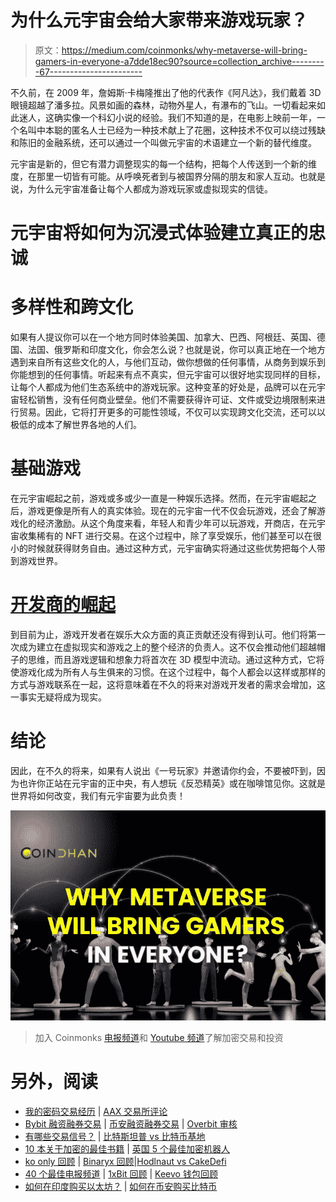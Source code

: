 # 为什么元宇宙会给大家带来游戏玩家？

> 原文：<https://medium.com/coinmonks/why-metaverse-will-bring-gamers-in-everyone-a7dde18ec90?source=collection_archive---------67----------------------->

不久前，在 2009 年，詹姆斯·卡梅隆推出了他的代表作《阿凡达》，我们戴着 3D 眼镜超越了潘多拉。风景如画的森林，动物外星人，有瀑布的飞山。一切看起来如此迷人，这确实像一个科幻小说的经验。我们不知道的是，在电影上映前一年，一个名叫中本聪的匿名人士已经为一种技术献上了花圈，这种技术不仅可以绕过残缺和陈旧的金融系统，还可以通过一个叫做元宇宙的术语建立一个新的替代维度。

元宇宙是新的，但它有潜力调整现实的每一个结构，把每个人传送到一个新的维度，在那里一切皆有可能。从呼唤死者到与被国界分隔的朋友和家人互动。也就是说，为什么元宇宙准备让每个人都成为游戏玩家或虚拟现实的信徒。

# 元宇宙将如何为沉浸式体验建立真正的忠诚

# 多样性和跨文化

如果有人提议你可以在一个地方同时体验美国、加拿大、巴西、阿根廷、英国、德国、法国、俄罗斯和印度文化，你会怎么说？也就是说，你可以真正地在一个地方遇到来自所有这些文化的人，与他们互动，做你想做的任何事情，从商务到娱乐到你能想到的任何事情。听起来有点不真实，但元宇宙可以很好地实现同样的目标，让每个人都成为他们生态系统中的游戏玩家。这种变革的好处是，品牌可以在元宇宙轻松销售，没有任何商业壁垒。他们不需要获得许可证、文件或受边境限制来进行贸易。因此，它将打开更多的可能性领域，不仅可以实现跨文化交流，还可以以极低的成本了解世界各地的人们。

# 基础游戏

在元宇宙崛起之前，游戏或多或少一直是一种娱乐选择。然而，在元宇宙崛起之后，游戏更像是所有人的真实体验。现在的元宇宙一代不仅会玩游戏，还会了解游戏化的经济激励。从这个角度来看，年轻人和青少年可以玩游戏，开商店，在元宇宙收集稀有的 NFT 进行交易。在这个过程中，除了享受娱乐，他们甚至可以在很小的时候就获得财务自由。通过这种方式，元宇宙确实将通过这些优势把每个人带到游戏世界。

# [开发商的崛起](https://blog.coindhan.com/2022/05/19/how-to-make-money-in-the-metaverse/)

到目前为止，游戏开发者在娱乐大众方面的真正贡献还没有得到认可。他们将第一次成为建立在虚拟现实和游戏之上的整个经济的负责人。这不仅会推动他们超越帽子的思维，而且游戏逻辑和想象力将首次在 3D 模型中流动。通过这种方式，它将使游戏化成为所有人与生俱来的习惯。在这个过程中，每个人都会以这样或那样的方式与游戏联系在一起，这将意味着在不久的将来对游戏开发者的需求会增加，这一事实无疑将成为现实。

# 结论

因此，在不久的将来，如果有人说出《一号玩家》并邀请你约会，不要被吓到，因为也许你正站在元宇宙的正中央，有人想玩《反恐精英》或在咖啡馆见你。这就是世界将如何改变，我们有元宇宙要为此负责！

![](img/9151bd296e071ca92d86ffcc2c57c8ea.png)

> 加入 Coinmonks [电报频道](https://t.me/coincodecap)和 [Youtube 频道](https://www.youtube.com/c/coinmonks/videos)了解加密交易和投资

# 另外，阅读

*   [我的密码交易经历](/coinmonks/my-experience-with-crypto-copy-trading-d6feb2ce3ac5) | [AAX 交易所评论](/coinmonks/aax-exchange-review-2021-67c5ea09330c)
*   [Bybit 融资融券交易](/coinmonks/bybit-margin-trading-e5071676244e) | [币安融资融券交易](/coinmonks/binance-margin-trading-c9eb5e9d2116) | [Overbit 审核](/coinmonks/overbit-review-9446ed4f2188)
*   [有哪些交易信号？](https://coincodecap.com/trading-signal) | [比特斯坦普 vs 比特币基地](https://coincodecap.com/bitstamp-coinbase)
*   [10 本关于加密的最佳书籍](https://coincodecap.com/best-crypto-books) | [英国 5 个最佳加密机器人](https://coincodecap.com/uk-trading-bots)
*   [ko only 回顾](https://coincodecap.com/koinly-review) | [Binaryx 回顾](https://coincodecap.com/binaryx-review)|[Hodlnaut vs CakeDefi](https://coincodecap.com/hodlnaut-vs-cakedefi-vs-celsius)
*   [40 个最佳电报频道](https://coincodecap.com/best-telegram-channels) | [1xBit 回顾](https://coincodecap.com/1xbit-review) | [Keevo 钱包回顾](https://coincodecap.com/keevo-wallet-review)
*   [如何在印度购买以太坊？](https://coincodecap.com/buy-ethereum-in-india) | [如何在币安购买比特币](https://coincodecap.com/buy-bitcoin-binance)